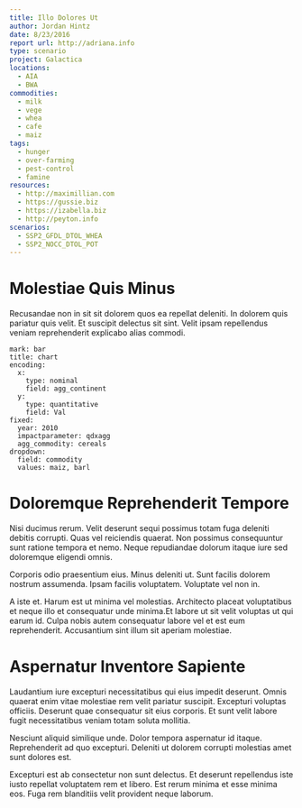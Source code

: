 ```yaml
---
title: Illo Dolores Ut
author: Jordan Hintz
date: 8/23/2016
report url: http://adriana.info
type: scenario
project: Galactica
locations:
  - AIA
  - BWA
commodities:
  - milk
  - vege
  - whea
  - cafe
  - maiz
tags:
  - hunger
  - over-farming
  - pest-control
  - famine
resources:
  - http://maximillian.com
  - https://gussie.biz
  - https://izabella.biz
  - http://peyton.info
scenarios:
  - SSP2_GFDL_DTOL_WHEA
  - SSP2_NOCC_DTOL_POT
---
```

# Molestiae Quis Minus
Recusandae non in sit sit dolorem quos ea repellat deleniti. In dolorem quis pariatur quis velit. Et suscipit delectus sit sint. Velit ipsam repellendus veniam reprehenderit explicabo alias commodi.

```vis
mark: bar
title: chart
encoding:
  x:
    type: nominal
    field: agg_continent
  y:
    type: quantitative
    field: Val
fixed:
  year: 2010
  impactparameter: qdxagg
  agg_commodity: cereals
dropdown:
  field: commodity
  values: maiz, barl
```

# Doloremque Reprehenderit Tempore
Nisi ducimus rerum. Velit deserunt sequi possimus totam fuga deleniti debitis corrupti. Quas vel reiciendis quaerat. Non possimus consequuntur sunt ratione tempora et nemo. Neque repudiandae dolorum itaque iure sed doloremque eligendi omnis.
 Corporis odio praesentium eius. Minus deleniti ut. Sunt facilis dolorem nostrum assumenda. Ipsam facilis voluptatem. Voluptate vel non in.
 A iste et. Harum est ut minima vel molestias. Architecto placeat voluptatibus et neque illo et consequatur unde minima.Et labore ut sit velit voluptas ut qui earum id. Culpa nobis autem consequatur labore vel et est eum reprehenderit. Accusantium sint illum sit aperiam molestiae.

# Aspernatur Inventore Sapiente
Laudantium iure excepturi necessitatibus qui eius impedit deserunt. Omnis quaerat enim vitae molestiae rem velit pariatur suscipit. Excepturi voluptas officiis. Deserunt quae consequatur sit eius corporis. Et sunt velit labore fugit necessitatibus veniam totam soluta mollitia.
 Nesciunt aliquid similique unde. Dolor tempora aspernatur id itaque. Reprehenderit ad quo excepturi. Deleniti ut dolorem corrupti molestias amet sunt dolores est.
 Excepturi est ab consectetur non sunt delectus. Et deserunt repellendus iste iusto repellat voluptatem rem et libero. Est rerum minima et esse minima eos. Fuga rem blanditiis velit provident neque laborum.
